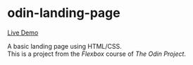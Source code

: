 # odin-landing-page
[Live Demo](https://kosmik7.github.io/odin-landing-page/)  
  
A basic landing page using HTML/CSS.  
This is a project from the <em>Flexbox</em> course of <em>The Odin Project</em>.